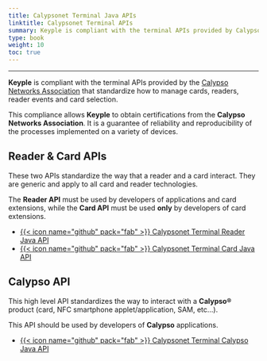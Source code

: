 ```yaml
---
title: Calypsonet Terminal Java APIs
linktitle: Calypsonet Terminal APIs
summary: Keyple is compliant with the terminal APIs provided by Calypsonet that standardize how to manage cards, readers, reader events and card selection.
type: book
weight: 10
toc: true
---
```


---

**Keyple** is compliant with the terminal APIs provided by the [Calypso Networks Association](https://calypsonet.org) that standardize how to manage cards, readers, reader events and card selection.

This compliance allows **Keyple** to obtain certifications from the **Calypso Networks Association**.
It is a guarantee of reliability and reproducibility of the processes implemented on a variety of devices.

## Reader & Card APIs

These two APIs standardize the way that a reader and a card interact.
They are generic and apply to all card and reader technologies.

The **Reader API** must be used by developers of applications and card extensions, while the **Card API** must be used **only** by developers of card extensions.

* [{{< icon name="github" pack="fab" >}} Calypsonet Terminal Reader Java API](https://github.com/calypsonet/calypsonet-terminal-reader-java-api)
* [{{< icon name="github" pack="fab" >}} Calypsonet Terminal Card Java API](https://github.com/calypsonet/calypsonet-terminal-card-java-api)

## Calypso API

This high level API standardizes the way to interact with a **Calypso®** product (card, NFC smartphone applet/application, SAM, etc...).

This API should be used by developers of **Calypso** applications.

* [{{< icon name="github" pack="fab" >}} Calypsonet Terminal Calypso Java API](https://github.com/calypsonet/calypsonet-terminal-calypso-java-api)
